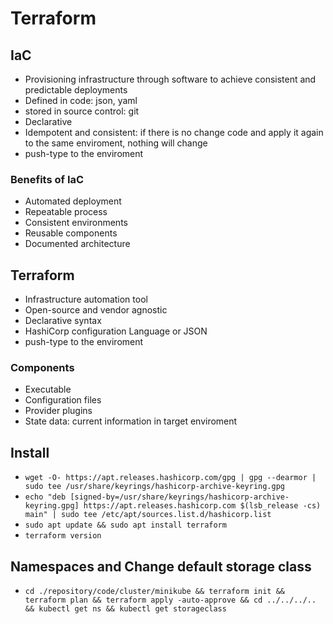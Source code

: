 # Terraform

## IaC

- Provisioning infrastructure through software to achieve consistent and predictable deployments
- Defined in code: json, yaml
- stored in source control: git
- Declarative
- Idempotent and consistent: if there is no change code and apply it again to the same enviroment, nothing will change
- push-type to the enviroment

### Benefits of IaC

- Automated deployment
- Repeatable process
- Consistent environments
- Reusable components
- Documented architecture

## Terraform

- Infrastructure automation tool
- Open-source and vendor agnostic
- Declarative syntax
- HashiCorp configuration Language or JSON
- push-type to the enviroment

### Components

- Executable
- Configuration files
- Provider plugins
- State data: current information in target enviroment

## Install

- `wget -O- https://apt.releases.hashicorp.com/gpg | gpg --dearmor | sudo tee /usr/share/keyrings/hashicorp-archive-keyring.gpg`
- `echo "deb [signed-by=/usr/share/keyrings/hashicorp-archive-keyring.gpg] https://apt.releases.hashicorp.com $(lsb_release -cs) main" | sudo tee /etc/apt/sources.list.d/hashicorp.list`
- `sudo apt update && sudo apt install terraform`
- `terraform version`

## Namespaces and Change default storage class

- `cd ./repository/code/cluster/minikube && terraform init && terraform plan && terraform apply -auto-approve && cd ../../../.. && kubectl get ns && kubectl get storageclass`
